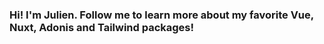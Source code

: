 ### Hi! I'm Julien. Follow me to learn more about my favorite Vue, Nuxt, Adonis and Tailwind packages!

